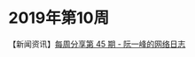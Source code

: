 # 2019年第10周
【新闻资讯】[每周分享第 45 期 - 阮一峰的网络日志](http://www.ruanyifeng.com/blog/2019/03/weekly-issue-45.html)
	

